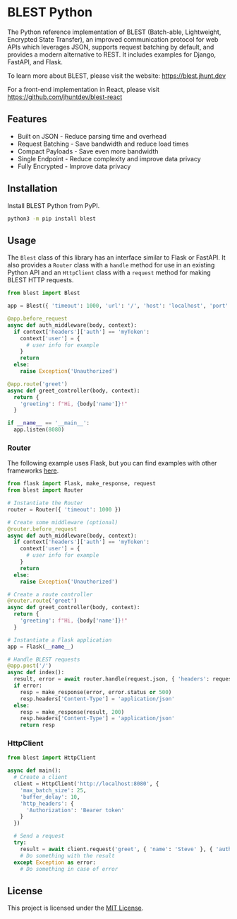 # BLEST Python

The Python reference implementation of BLEST (Batch-able, Lightweight, Encrypted State Transfer), an improved communication protocol for web APIs which leverages JSON, supports request batching by default, and provides a modern alternative to REST. It includes examples for Django, FastAPI, and Flask.

To learn more about BLEST, please visit the website: https://blest.jhunt.dev

For a front-end implementation in React, please visit https://github.com/jhuntdev/blest-react

## Features

- Built on JSON - Reduce parsing time and overhead
- Request Batching - Save bandwidth and reduce load times
- Compact Payloads - Save even more bandwidth
- Single Endpoint - Reduce complexity and improve data privacy
- Fully Encrypted - Improve data privacy

## Installation

Install BLEST Python from PyPI.

```bash
python3 -m pip install blest
```

## Usage

The `Blest` class of this library has an interface similar to Flask or FastAPI. It also provides a `Router` class with a `handle` method for use in an existing Python API and an `HttpClient` class with a `request` method for making BLEST HTTP requests.

```python
from blest import Blest

app = Blest({ 'timeout': 1000, 'url': '/', 'host': 'localhost', 'port': 8080, 'cors': 'http://localhost:3000' })

@app.before_request
async def auth_middleware(body, context):
  if context['headers']['auth'] == 'myToken':
    context['user'] = {
      # user info for example
    }
    return
  else:
    raise Exception('Unauthorized')

@app.route('greet')
async def greet_controller(body, context):
  return {
    'greeting': f"Hi, {body['name']}!"
  }

if __name__ == '__main__':
  app.listen(8080)
```

### Router

The following example uses Flask, but you can find examples with other frameworks [here](examples).

```python
from flask import Flask, make_response, request
from blest import Router

# Instantiate the Router
router = Router({ 'timeout': 1000 })

# Create some middleware (optional)
@router.before_request
async def auth_middleware(body, context):
  if context['headers']['auth'] == 'myToken':
    context['user'] = {
      # user info for example
    }
    return
  else:
    raise Exception('Unauthorized')

# Create a route controller
@router.route('greet')
async def greet_controller(body, context):
  return {
    'greeting': f"Hi, {body['name']}!"
  }

# Instantiate a Flask application
app = Flask(__name__)

# Handle BLEST requests
@app.post('/')
async def index():
  result, error = await router.handle(request.json, { 'headers': request.headers })
  if error:
    resp = make_response(error, error.status or 500)
    resp.headers['Content-Type'] = 'application/json'
  else:
    resp = make_response(result, 200)
    resp.headers['Content-Type'] = 'application/json'
    return resp
```

### HttpClient

```python
from blest import HttpClient

async def main():
  # Create a client
  client = HttpClient('http://localhost:8080', {
    'max_batch_size': 25,
    'buffer_delay': 10,
    'http_headers': {
      'Authorization': 'Bearer token'
    }
  })

  # Send a request
  try:
    result = await client.request('greet', { 'name': 'Steve' }, { 'auth': 'myToken' })
    # Do something with the result
  except Exception as error:
    # Do something in case of error
```

## License

This project is licensed under the [MIT License](LICENSE).